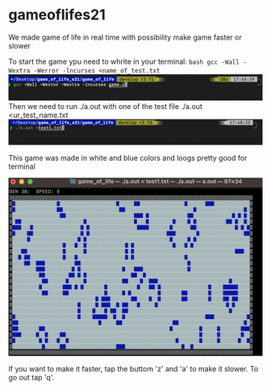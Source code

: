 # gameoflifes21
We made game of life in real time with possibility make game faster or slower

To start the game ypu need to whrite in your terminal:
    ```bash
    gcc -Wall -Wextra -Werror -lncurses <name_of_test.txt
    ```
![gcc_photo](pictures/gcc_photo.png)
Then we need to run ./a.out with one of the test file
    ./a.out <ur_test_name.txt
![a.out](pictures/a.out_photo.png)

This game was made in white and blue colors and loogs pretty good for terminal

![gameplay](pictures/Gameplay.png)

If you want to make it faster, tap the buttom 'z' and 'a' to make it slower. To go out tap 'q'.
